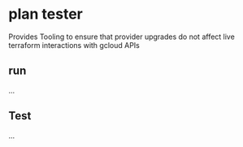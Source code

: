 # plan tester

Provides Tooling to ensure that provider upgrades do not affect live terraform interactions with gcloud APIs

## run

...


## Test

...